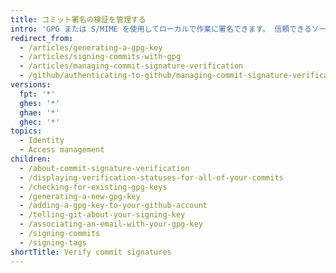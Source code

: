 ```yaml
---
title: コミット署名の検証を管理する
intro: 'GPG または S/MIME を使用してローカルで作業に署名できます。 信頼できるソースによるコミットであることを他のユーザに知らせるために、{% data variables.product.product_name %} はこの署名を検証します。{% ifversion fpt %} {% data variables.product.product_name %} は、{% data variables.product.product_name %} Web インターフェイスを使用して自動的にコミットに署名します。{% endif %}'
redirect_from:
  - /articles/generating-a-gpg-key
  - /articles/signing-commits-with-gpg
  - /articles/managing-commit-signature-verification
  - /github/authenticating-to-github/managing-commit-signature-verification
versions:
  fpt: '*'
  ghes: '*'
  ghae: '*'
  ghec: '*'
topics:
  - Identity
  - Access management
children:
  - /about-commit-signature-verification
  - /displaying-verification-statuses-for-all-of-your-commits
  - /checking-for-existing-gpg-keys
  - /generating-a-new-gpg-key
  - /adding-a-gpg-key-to-your-github-account
  - /telling-git-about-your-signing-key
  - /associating-an-email-with-your-gpg-key
  - /signing-commits
  - /signing-tags
shortTitle: Verify commit signatures
---
```



